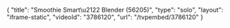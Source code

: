 {
    "title": "Smoothie Smart\u2122 Blender (56205)",
    "type": "solo",
    "layout": "iframe-static",
    "videoId": "3786120",
    "url": "\/tvpembed\/3786120"
}